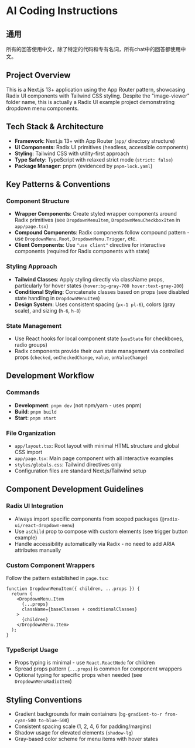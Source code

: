 # AI Coding Instructions

## 通用
所有的回答使用中文，除了特定的代码和专有名词，所有chat中的回答都使用中文。

## Project Overview
This is a Next.js 13+ application using the App Router pattern, showcasing Radix UI components with Tailwind CSS styling. Despite the "image-viewer" folder name, this is actually a Radix UI example project demonstrating dropdown menu components.

## Tech Stack & Architecture
- **Framework**: Next.js 13+ with App Router (`app/` directory structure)
- **UI Components**: Radix UI primitives (headless, accessible components)
- **Styling**: Tailwind CSS with utility-first approach
- **Type Safety**: TypeScript with relaxed strict mode (`strict: false`)
- **Package Manager**: pnpm (evidenced by `pnpm-lock.yaml`)

## Key Patterns & Conventions

### Component Structure
- **Wrapper Components**: Create styled wrapper components around Radix primitives (see `DropdownMenuItem`, `DropdownMenuCheckboxItem` in `app/page.tsx`)
- **Compound Components**: Radix components follow compound pattern - use `DropdownMenu.Root`, `DropdownMenu.Trigger`, etc.
- **Client Components**: Use `"use client"` directive for interactive components (required for Radix components with state)

### Styling Approach
- **Tailwind Classes**: Apply styling directly via className props, particularly for hover states (`hover:bg-gray-700 hover:text-gray-200`)
- **Conditional Styling**: Concatenate classes based on props (see disabled state handling in `DropdownMenuItem`)
- **Design System**: Uses consistent spacing (`px-1 pl-6`), colors (gray scale), and sizing (`h-6`, `h-8`)

### State Management
- Use React hooks for local component state (`useState` for checkboxes, radio groups)
- Radix components provide their own state management via controlled props (`checked`, `onCheckedChange`, `value`, `onValueChange`)

## Development Workflow

### Commands
- **Development**: `pnpm dev` (not npm/yarn - uses pnpm)
- **Build**: `pnpm build`
- **Start**: `pnpm start`

### File Organization
- `app/layout.tsx`: Root layout with minimal HTML structure and global CSS import
- `app/page.tsx`: Main page component with all interactive examples
- `styles/globals.css`: Tailwind directives only
- Configuration files are standard Next.js/Tailwind setup

## Component Development Guidelines

### Radix UI Integration
- Always import specific components from scoped packages (`@radix-ui/react-dropdown-menu`)
- Use `asChild` prop to compose with custom elements (see trigger button example)
- Handle accessibility automatically via Radix - no need to add ARIA attributes manually

### Custom Component Wrappers
Follow the pattern established in `page.tsx`:
```tsx
function DropdownMenuItem({ children, ...props }) {
  return (
    <DropdownMenu.Item
      {...props}
      className={baseClasses + conditionalClasses}
    >
      {children}
    </DropdownMenu.Item>
  );
}
```

### TypeScript Usage
- Props typing is minimal - use `React.ReactNode` for children
- Spread props pattern (`...props`) is common for component wrappers
- Optional typing for specific props when needed (see `DropdownMenuRadioItem`)

## Styling Conventions
- Gradient backgrounds for main containers (`bg-gradient-to-r from-cyan-500 to-blue-500`)
- Consistent spacing scale (1, 2, 4, 6 for padding/margins)
- Shadow usage for elevated elements (`shadow-lg`)
- Gray-based color scheme for menu items with hover states